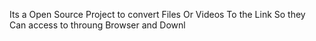 Its a Open Source Project to convert Files Or Videos To the Link So they Can access to throung Browser and Downl
